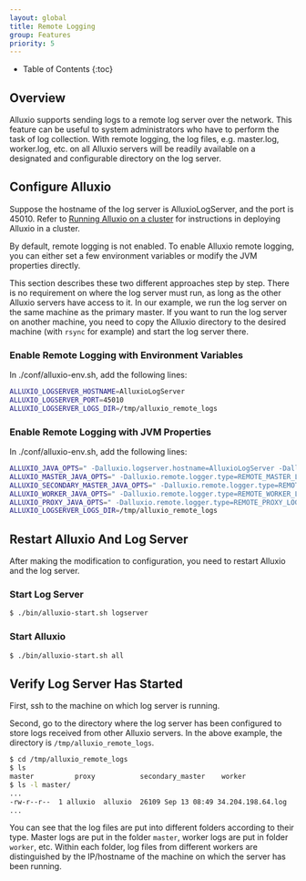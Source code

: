 ```yaml
---
layout: global
title: Remote Logging
group: Features
priority: 5
---
```


* Table of Contents
{:toc}

## Overview
Alluxio supports sending logs to a remote log server over the network. This feature can be useful
to system administrators who have to perform the task of log collection. With remote logging, the
log files, e.g. master.log, worker.log, etc. on all Alluxio servers will be readily available on
a designated and configurable directory on the log server.

## Configure Alluxio
Suppose the hostname of the log server is AlluxioLogServer, and the port is 45010.
Refer to [Running Alluxio on a cluster](Running-Alluxio-on-a-Cluster.html) for instructions in deploying
Alluxio in a cluster.

By default, remote logging is not enabled. To enable Alluxio remote logging, you can either set a
few environment variables or modify the JVM properties directly.

This section describes these two different approaches step by step. There is no requirement on where
the log server must run, as long as the other Alluxio servers have access to it. In our example, we
run the log server on the same machine as the primary master. If you want to run the log server on
another machine, you need to copy the Alluxio directory to the desired machine (with `rsync`
for example) and start the log server there.

### Enable Remote Logging with Environment Variables
In ./conf/alluxio-env.sh, add the following lines:

```bash
ALLUXIO_LOGSERVER_HOSTNAME=AlluxioLogServer
ALLUXIO_LOGSERVER_PORT=45010
ALLUXIO_LOGSERVER_LOGS_DIR=/tmp/alluxio_remote_logs
```

### Enable Remote Logging with JVM Properties
In ./conf/alluxio-env.sh, add the following lines:

```bash
ALLUXIO_JAVA_OPTS=" -Dalluxio.logserver.hostname=AlluxioLogServer -Dalluxio.logserver.port=45010"
ALLUXIO_MASTER_JAVA_OPTS=" -Dalluxio.remote.logger.type=REMOTE_MASTER_LOGGER"
ALLUXIO_SECONDARY_MASTER_JAVA_OPTS=" -Dalluxio.remote.logger.type=REMOTE_SECONDARY_MASTER_LOGGER"
ALLUXIO_WORKER_JAVA_OPTS=" -Dalluxio.remote.logger.type=REMOTE_WORKER_LOGGER"
ALLUXIO_PROXY_JAVA_OPTS=" -Dalluxio.remote.logger.type=REMOTE_PROXY_LOGGER"
ALLUXIO_LOGSERVER_LOGS_DIR=/tmp/alluxio_remote_logs
```

## Restart Alluxio And Log Server
After making the modification to configuration, you need to restart Alluxio and the log server.

### Start Log Server
```bash
$ ./bin/alluxio-start.sh logserver
```

### Start Alluxio
```bash
$ ./bin/alluxio-start.sh all
```

## Verify Log Server Has Started
First, ssh to the machine on which log server is running.

Second, go to the directory where the log server has been configured to store logs received from
other Alluxio servers. In the above example, the directory is `/tmp/alluxio_remote_logs`.

```bash
$ cd /tmp/alluxio_remote_logs
$ ls
master          proxy           secondary_master    worker
$ ls -l master/
...
-rw-r--r--  1 alluxio  alluxio  26109 Sep 13 08:49 34.204.198.64.log
...
```

You can see that the log files are put into different folders according to their type. Master logs are put
in the folder `master`, worker logs are put in folder `worker`, etc. Within each folder, log files from
different workers are distinguished by the IP/hostname of the machine on which the server has been running.

